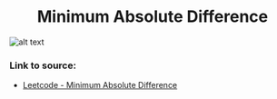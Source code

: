 <h1 align="center">Minimum Absolute Difference</h1>

![alt text](https://images2.imgbox.com/1a/66/fG7DOqv7_o.png?raw=true)


### Link to source: 
- <a href="https://leetcode.com/problems/minimum-absolute-difference/">Leetcode - Minimum Absolute Difference</a>
